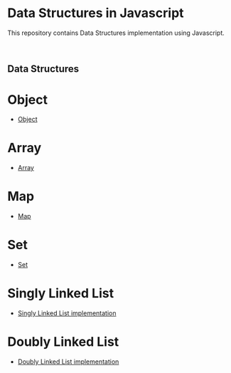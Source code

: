 # Data Structures in Javascript

This repository contains Data Structures implementation using Javascript.

<br />

## Data Structures

# Object

* [Object](object.js)

# Array

* [Array](array.js)

# Map

* [Map](map.js)
  
# Set

* [Set](set.js)

# Singly Linked List

* [Singly Linked List implementation](linked-list/linked-list.js)

# Doubly Linked List

* [Doubly Linked List implementation](doubly-linked-list/doubly-linked-list.js)

